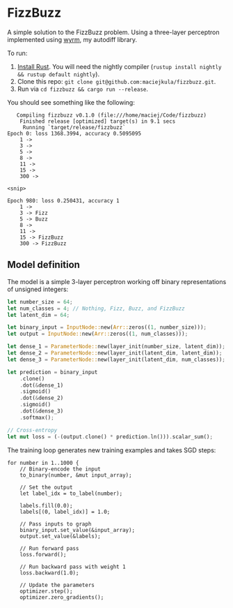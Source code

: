 # FizzBuzz

A simple solution to the FizzBuzz problem. Using a three-layer perceptron implemented using [wyrm](https://github.com/maciejkula/wyrm), my autodiff library.

To run:

1. [Install Rust](https://www.rustup.rs/). You will need the nightly compiler (`rustup install nightly && rustup default nightly`).
2. Clone this repo: `git clone git@github.com:maciejkula/fizzbuzz.git`.
3. Run via `cd fizzbuzz && cargo run --release`.

You should see something like the following:
```
   Compiling fizzbuzz v0.1.0 (file:///home/maciej/Code/fizzbuzz)
    Finished release [optimized] target(s) in 9.1 secs
     Running `target/release/fizzbuzz`
Epoch 0: loss 1368.3994, accuracy 0.5095095
    1 -> 
    3 -> 
    5 -> 
    8 -> 
    11 -> 
    15 -> 
    300 -> 

<snip>

Epoch 980: loss 0.250431, accuracy 1
    1 -> 
    3 -> Fizz
    5 -> Buzz
    8 -> 
    11 -> 
    15 -> FizzBuzz
    300 -> FizzBuzz

```

## Model definition
The model is a simple 3-layer perceptron working off binary representations of unsigned integers:
```rust
let number_size = 64;
let num_classes = 4; // Nothing, Fizz, Buzz, and FizzBuzz
let latent_dim = 64;

let binary_input = InputNode::new(Arr::zeros((1, number_size)));
let output = InputNode::new(Arr::zeros((1, num_classes)));

let dense_1 = ParameterNode::new(layer_init(number_size, latent_dim));
let dense_2 = ParameterNode::new(layer_init(latent_dim, latent_dim));
let dense_3 = ParameterNode::new(layer_init(latent_dim, num_classes));

let prediction = binary_input
    .clone()
    .dot(&dense_1)
    .sigmoid()
    .dot(&dense_2)
    .sigmoid()
    .dot(&dense_3)
    .softmax();

// Cross-entropy
let mut loss = (-(output.clone() * prediction.ln())).scalar_sum();
```

The training loop generates new training examples and takes SGD steps:
```
for number in 1..1000 {
    // Binary-encode the input
    to_binary(number, &mut input_array);

    // Set the output
    let label_idx = to_label(number);

    labels.fill(0.0);
    labels[(0, label_idx)] = 1.0;
    
    // Pass inputs to graph
    binary_input.set_value(&input_array);
    output.set_value(&labels);
    
    // Run forward pass
    loss.forward();
    
    // Run backward pass with weight 1
    loss.backward(1.0);
    
    // Update the parameters
    optimizer.step();
    optimizer.zero_gradients();
```